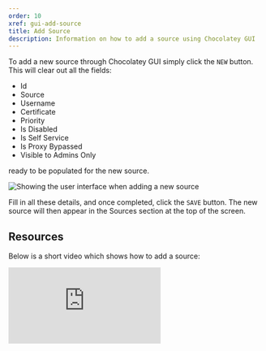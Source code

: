 ```yaml
---
order: 10
xref: gui-add-source
title: Add Source
description: Information on how to add a source using Chocolatey GUI
---
```


To add a new source through Chocolatey GUI simply click the `NEW` button.  This will clear out all the fields:

- Id
- Source
- Username
- Certificate
- Priority
- Is Disabled
- Is Self Service
- Is Proxy Bypassed
- Visible to Admins Only

ready to be populated for the new source.

![Showing the user interface when adding a new source](/images/chocolatey-gui/user_interface_settings_sources_add.png "Showing the user interface when adding a new source")

Fill in all these details, and once completed, click the `SAVE` button.  The new source will then appear in the Sources section at the top of the screen.

## Resources

Below is a short video which shows how to add a source:

<p>
<div class="ratio ratio-16x9">
    <iframe src="https://www.youtube.com/embed/P8adZwMocEc?list=PL84yg23i9GBjAMY0OfHfn-MH4rviaccuc" frameborder="0" allow="autoplay; encrypted-media" allowfullscreen>
    </iframe>
</div>
<br>
</p>
